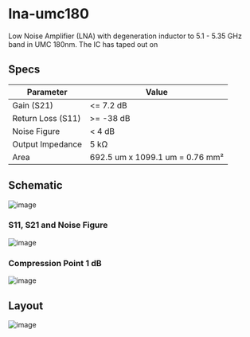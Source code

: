 # lna-umc180
Low Noise Amplifier (LNA) with degeneration inductor to 5.1 - 5.35 GHz band in UMC 180nm. The IC has taped out on 

## Specs
Parameter   | Value
--------- | ------
Gain (S21) | <= 7.2 dB
Return Loss (S11) | >= -38 dB
Noise Figure | < 4 dB
Output Impedance | 5 kΩ 
Area | 692.5 um x 1099.1 um = 0.76 mm²

## Schematic

![image](https://github.com/hugodiasg/lna-umc180/assets/80465879/53cff77e-380a-4ca5-9fb2-139f84d5fb23)

### S11, S21 and Noise Figure

![image](https://github.com/hugodiasg/lna-umc180/assets/80465879/cfa1c9ae-8900-4ffd-a58e-c8966153a1a0)


### Compression Point 1 dB

![image](https://github.com/hugodiasg/lna-umc180/assets/80465879/a604f664-9973-43ba-a706-770071c4588d)

## Layout

![image](https://github.com/hugodiasg/lna-umc180/assets/80465879/c4f4b486-7582-462b-99da-7a4723a696e4)







